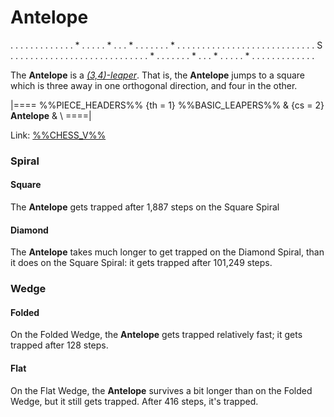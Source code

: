 # Antelope

<div class = "movement">
. . . . . . . . . . .
. . * . . . . . * . .
. * . . . . . . . * .
. . . . . . . . . . .
. . . . . . . . . . .
. . . . . S . . . . .
. . . . . . . . . . .
. . . . . . . . . . .
. * . . . . . . . * .
. . * . . . . . * . .
. . . . . . . . . . .
</div>

The **Antelope** is a [*(3,4)-leaper*](leapers.html#basic_leapers).
That is, the **Antelope** jumps to a square which is three away in
one orthogonal direction, and four in the other.

|====
%%PIECE_HEADERS%%
  {th = 1}  %%BASIC_LEAPERS%%
& {cs = 2}  **Antelope**
&           \\
====|

Link: [%%CHESS_V%%](#piece:antelope)

### Spiral

#### Square

The **Antelope** gets trapped after 1,887 steps on the Square Spiral

#### Diamond

The **Antelope** takes much longer to get trapped on the Diamond Spiral,
than it does on the Square Spiral: it gets trapped after 101,249 steps.

### Wedge

#### Folded

On the Folded Wedge, the **Antelope** gets trapped relatively
fast; it gets trapped after 128 steps.

#### Flat

On the Flat Wedge, the **Antelope** survives a bit longer than
on the Folded Wedge, but it still gets trapped. After 416 steps,
it's trapped.
